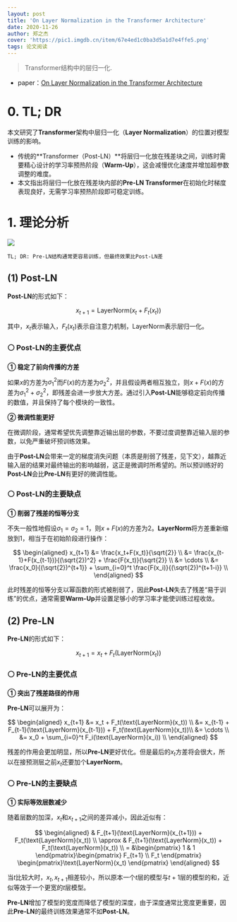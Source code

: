 ```yaml
---
layout: post
title: 'On Layer Normalization in the Transformer Architecture'
date: 2020-11-26
author: 郑之杰
cover: 'https://pic1.imgdb.cn/item/67e4ed1c0ba3d5a1d7e4ffe5.png'
tags: 论文阅读
---
```


> Transformer结构中的层归一化.

- paper：[On Layer Normalization in the Transformer Architecture](https://arxiv.org/abs/2002.04745)

# 0. TL; DR

本文研究了**Transformer**架构中层归一化（**Layer Normalization**）的位置对模型训练的影响。
- 传统的**Transformer（Post-LN）**将层归一化放在残差块之间，训练时需要精心设计的学习率预热阶段（**Warm-Up**），这会减慢优化速度并增加超参数调整的难度。
- 本文指出将层归一化放在残差块内部的**Pre-LN Transformer**在初始化时梯度表现良好，无需学习率预热阶段即可稳定训练。

# 1. 理论分析

![](https://pic1.imgdb.cn/item/67e4ee730ba3d5a1d7e502c4.png)

```
TL; DR: Pre-LN结构通常更容易训练，但最终效果比Post-LN差
```

## (1) Post-LN

**Post-LN**的形式如下：

$$
x_{t+1} = \text{LayerNorm}(x_t + F_t(x_t))
$$

其中，$x_t$表示输入，$F_t(x_t)$表示自注意力机制，$\text{LayerNorm}$表示层归一化。

### ⚪ Post-LN的主要优点

**① 稳定了前向传播的方差**

如果$x$的方差为$σ^2_1$而$F(x)$的方差为$σ_2^2$，并且假设两者相互独立，则$x+F(x)$的方差为$σ^2_1+σ_2^2$，即残差会进一步放大方差。通过引入**Post-LN**能够稳定前向传播的数值，并且保持了每个模块的一致性。

**② 微调性能更好**

在微调阶段，通常希望优先调整靠近输出层的参数，不要过度调整靠近输入层的参数，以免严重破坏预训练效果。

由于**Post-LN**会带来一定的梯度消失问题（本质是削弱了残差，见下文），越靠近输入层的结果对最终输出的影响越弱，这正是微调时所希望的。所以预训练好的**Post-LN**会比**Pre-LN**有更好的微调性能。


### ⚪ Post-LN的主要缺点

**① 削弱了残差的恒等分支**

不失一般性地假设$σ_1=σ_2=1$，则$x+F(x)$的方差为$2$。**LayerNorm**将方差重新缩放到$1$，相当于在初始阶段进行操作：

$$
\begin{aligned}
x_{t+1} &= \frac{x_t+F(x_t)}{\sqrt{2}} \\
&= \frac{x_{t-1}+F(x_{t-1})}{(\sqrt{2})^2} + \frac{F(x_t)}{\sqrt{2}} \\
&= \cdots \\
&= \frac{x_0}{(\sqrt{2})^{t+1}} + \sum_{i=0}^t \frac{F(x_i)}{(\sqrt{2})^{t+1-i}} \\
\end{aligned}
$$

此时残差的恒等分支以幂函数的形式被削弱了，因此**Post-LN**失去了残差“易于训练”的优点，通常需要**Warm-Up**并设置足够小的学习率才能使训练过程收敛。

## (2) Pre-LN

**Pre-LN**的形式如下：

$$
x_{t+1} = x_t + F_t(\text{LayerNorm}(x_t))
$$

### ⚪ Pre-LN的主要优点

**① 突出了残差路径的作用**

**Pre-LN**可以展开为：

$$
\begin{aligned}
x_{t+1} &= x_t + F_t(\text{LayerNorm}(x_t)) \\
&= x_{t-1} + F_{t-1}(\text{LayerNorm}(x_{t-1})) + F_t(\text{LayerNorm}(x_t))\\
&= \cdots \\
&= x_0 + \sum_{i=0}^t F_i(\text{LayerNorm}(x_i)) \\
\end{aligned}
$$

残差的作用会更加明显，所以**Pre-LN**更好优化。但是最后的$x_t$方差将会很大，所以在接预测层之前$x_t$还要加个**LayerNorm**。

### ⚪ Pre-LN的主要缺点

**① 实际等效层数减少**

随着层数的加深，$x_t$和$x_{t+1}$之间的差异减小，因此近似有：

$$
\begin{aligned}
& F_{t+1}(\text{LayerNorm}(x_{t+1})) + F_t(\text{LayerNorm}(x_t)) \\
\approx & F_{t+1}(\text{LayerNorm}(x_t)) + F_t(\text{LayerNorm}(x_t)) \\
= &\begin{pmatrix} 1 & 1 \end{pmatrix}\begin{pmatrix} F_{t+1} \\ F_t \end{pmatrix} \begin{pmatrix}\text{LayerNorm}(x_t) \end{pmatrix}
\end{aligned}
$$

当$t$比较大时，$x_t,x_{t+1}$相差较小，所以原本一个$t$层的模型与$t+1$层的模型的和，近似等效于一个更宽的$t$层模型。

**Pre-LN**增加了模型的宽度而降低了模型的深度，由于深度通常比宽度更重要，因此**Pre-LN**的最终训练效果通常不如**Post-LN**。